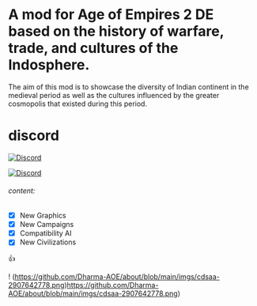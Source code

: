 # A mod for Age of Empires 2 DE based on the history of warfare, trade, and cultures of the Indosphere. 

The aim of this mod is to showcase the diversity of Indian continent in the medieval period as well as the cultures influenced by the greater cosmopolis that existed during this period.

# discord

<a href="https://discord.com/invite/THsxRMQcWK"><img alt="Discord" src="https://img.shields.io/discord/676402832106192917?style=plastic"></a>

 <a href="https://discord.com/invite/THsxRMQcWK"><img
                alt="Discord"
                src="https://img.shields.io/discord/676402832106192917?label=Discord&logo=discord&logoColor=ffffff&labelColor=ff69b4&color=blueviolet"></a>


###### content:
- [x] New Graphics
- [x] New Campaigns
- [x] Compatibility AI
- [x] New Civilizations

:+1:

! (https://github.com/Dharma-AOE/about/blob/main/imgs/cdsaa-2907642778.png)https://github.com/Dharma-AOE/about/blob/main/imgs/cdsaa-2907642778.png)
